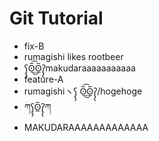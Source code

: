 # Git Tutorial

- fix-B
- rumagishi likes rootbeer
- ʕ̡̢̡ʘ̅͟͜͡ʘ̲̅ʔ̢̡̢makudaraaaaaaaaaaa
- feature-A
- rumagishiヽʕ̡̢̡ ʘ̅͟͜͡ʘ̲̅ʔ̢̡̢/hogehoge
- ཀʕ̡̢̡ʘ̲̅ʔ̢̡̢ཀ
- MAKUDARAAAAAAAAAAAAA
